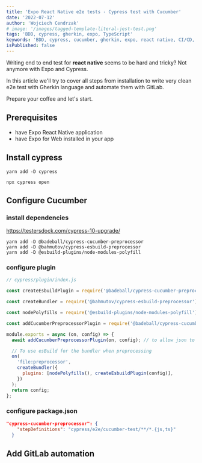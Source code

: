 ```yaml
---
title: 'Expo React Native e2e tests - Cypress test with Cucumber'
date: '2022-07-12'
author: 'Wojciech Cendrzak'
# image: '/images/tagged-template-literal-jest-test.png'
tags: 'BDD, cypress, gherkin, expo, TypeScript'
keywords: 'BDD, cypress, cucumber, gherkin, expo, react native, CI/CD, TypeScript, gitlab'
isPublished: false
---
```


Writing end to end test for **react native** seems to be hard and tricky? Not anymore with Expo and Cypress.

In this article we'll try to cover all steps from installation to write very clean e2e test with Gherkin language and automate them with GitLab.

Prepare your coffee and let's start.

## Prerequisites

- have Expo React Native application
- have Expo for Web installed in your app

## Install cypress

```
yarn add -D cypress
```

```
npx cypress open
```

## Configure Cucumber

### install dependencies

https://testersdock.com/cypress-10-upgrade/

```
yarn add -D @badeball/cypress-cucumber-preprocessor
yarn add -D @bahmutov/cypress-esbuild-preprocessor
yarn add -D @esbuild-plugins/node-modules-polyfill
```

### configure plugin

```js
// cypress/plugin/index.js

const createEsbuildPlugin = require('@badeball/cypress-cucumber-preprocessor/esbuild').createEsbuildPlugin;

const createBundler = require('@bahmutov/cypress-esbuild-preprocessor');

const nodePolyfills = require('@esbuild-plugins/node-modules-polyfill').NodeModulesPolyfillPlugin;

const addCucumberPreprocessorPlugin = require('@badeball/cypress-cucumber-preprocessor').addCucumberPreprocessorPlugin;

module.exports = async (on, config) => {
  await addCucumberPreprocessorPlugin(on, config); // to allow json to be produced

  // To use esBuild for the bundler when preprocessing
  on(
    'file:preprocessor',
    createBundler({
      plugins: [nodePolyfills(), createEsbuildPlugin(config)],
    })
  );
  return config;
};
```

### configure package.json

```json
"cypress-cucumber-preprocessor": {
    "stepDefinitions": "cypress/e2e/cucumber-test/**/*.{js,ts}"
  }
```

## Add GitLab automation
